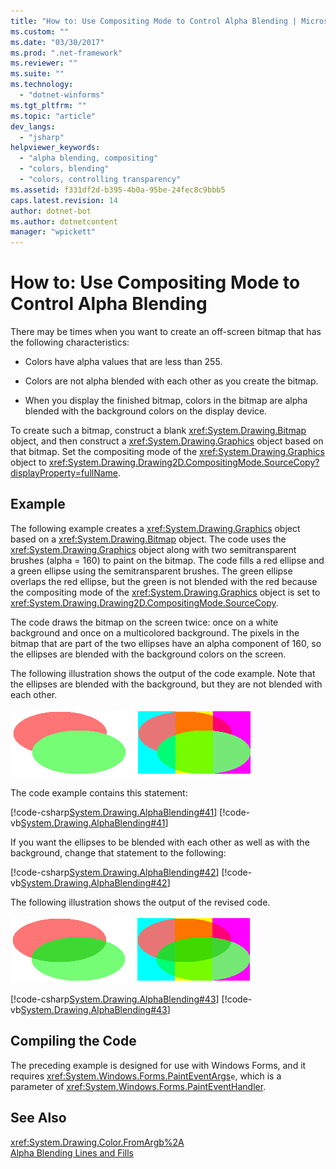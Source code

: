 ```yaml
---
title: "How to: Use Compositing Mode to Control Alpha Blending | Microsoft Docs"
ms.custom: ""
ms.date: "03/30/2017"
ms.prod: ".net-framework"
ms.reviewer: ""
ms.suite: ""
ms.technology: 
  - "dotnet-winforms"
ms.tgt_pltfrm: ""
ms.topic: "article"
dev_langs: 
  - "jsharp"
helpviewer_keywords: 
  - "alpha blending, compositing"
  - "colors, blending"
  - "colors, controlling transparency"
ms.assetid: f331df2d-b395-4b0a-95be-24fec8c9bbb5
caps.latest.revision: 14
author: dotnet-bot
ms.author: dotnetcontent
manager: "wpickett"
---
```

# How to: Use Compositing Mode to Control Alpha Blending
There may be times when you want to create an off-screen bitmap that has the following characteristics:  
  
-   Colors have alpha values that are less than 255.  
  
-   Colors are not alpha blended with each other as you create the bitmap.  
  
-   When you display the finished bitmap, colors in the bitmap are alpha blended with the background colors on the display device.  
  
 To create such a bitmap, construct a blank <xref:System.Drawing.Bitmap> object, and then construct a <xref:System.Drawing.Graphics> object based on that bitmap. Set the compositing mode of the <xref:System.Drawing.Graphics> object to <xref:System.Drawing.Drawing2D.CompositingMode.SourceCopy?displayProperty=fullName>.  
  
## Example  
 The following example creates a <xref:System.Drawing.Graphics> object based on a <xref:System.Drawing.Bitmap> object. The code uses the <xref:System.Drawing.Graphics> object along with two semitransparent brushes (alpha = 160) to paint on the bitmap. The code fills a red ellipse and a green ellipse using the semitransparent brushes. The green ellipse overlaps the red ellipse, but the green is not blended with the red because the compositing mode of the <xref:System.Drawing.Graphics> object is set to <xref:System.Drawing.Drawing2D.CompositingMode.SourceCopy>.  
  
 The code draws the bitmap on the screen twice: once on a white background and once on a multicolored background. The pixels in the bitmap that are part of the two ellipses have an alpha component of 160, so the ellipses are blended with the background colors on the screen.  
  
 The following illustration shows the output of the code example. Note that the ellipses are blended with the background, but they are not blended with each other.  
  
 ![Source Copy](../../../../docs/framework/winforms/advanced/media/sourcecopy.png "sourcecopy")  
  
 The code example contains this statement:  
  
 [!code-csharp[System.Drawing.AlphaBlending#41](../../../../samples/snippets/csharp/VS_Snippets_Winforms/System.Drawing.AlphaBlending/CS/Class1.cs#41)]
 [!code-vb[System.Drawing.AlphaBlending#41](../../../../samples/snippets/visualbasic/VS_Snippets_Winforms/System.Drawing.AlphaBlending/VB/Class1.vb#41)]  
  
 If you want the ellipses to be blended with each other as well as with the background, change that statement to the following:  
  
 [!code-csharp[System.Drawing.AlphaBlending#42](../../../../samples/snippets/csharp/VS_Snippets_Winforms/System.Drawing.AlphaBlending/CS/Class1.cs#42)]
 [!code-vb[System.Drawing.AlphaBlending#42](../../../../samples/snippets/visualbasic/VS_Snippets_Winforms/System.Drawing.AlphaBlending/VB/Class1.vb#42)]  
  
 The following illustration shows the output of the revised code.  
  
 ![Source Over](../../../../docs/framework/winforms/advanced/media/sourceover.png "sourceover")  
  
 [!code-csharp[System.Drawing.AlphaBlending#43](../../../../samples/snippets/csharp/VS_Snippets_Winforms/System.Drawing.AlphaBlending/CS/Class1.cs#43)]
 [!code-vb[System.Drawing.AlphaBlending#43](../../../../samples/snippets/visualbasic/VS_Snippets_Winforms/System.Drawing.AlphaBlending/VB/Class1.vb#43)]  
  
## Compiling the Code  
 The preceding example is designed for use with Windows Forms, and it requires <xref:System.Windows.Forms.PaintEventArgs>`e`, which is a parameter of <xref:System.Windows.Forms.PaintEventHandler>.  
  
## See Also  
 <xref:System.Drawing.Color.FromArgb%2A>   
 [Alpha Blending Lines and Fills](../../../../docs/framework/winforms/advanced/alpha-blending-lines-and-fills.md)